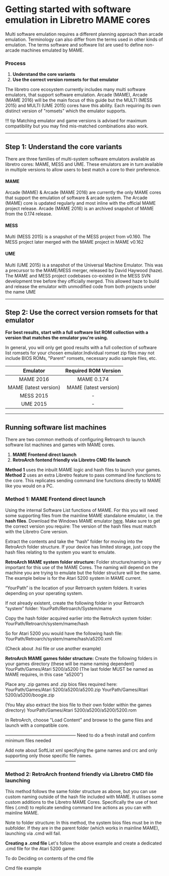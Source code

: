 # Getting started with software emulation in Libretro MAME cores

Multi software emulation requires a different planning approach than arcade emulation. Terminology can also differ from the terms used in other kinds of emulation.
The terms software and software list are used to define non-arcade machines emulated by MAME.

### Process
  1. **Understand the core variants**
  2. **Use the correct version romsets for that emulator**

The libretro core ecosystem currently includes many multi software emulators, that support software emulation. Arcade (MAME), Arcade (MAME 2016) will be the main focus of this guide but the MULTI (MESS 2015) and MULTI (UME 2015) cores have this ability. Each requiring its own distinct version of "romsets" which the emulator supports.

!!! tip
    Matching emulator and game versions is advised for maximum compatibility but you may find mis-matched combinations also work.

---

## Step 1: Understand the core variants

There are three families of multi-system software emulators available as libretro cores: MAME, MESS and UME. These emulators are in turn available in multiple versions to allow users to best match a core to their preference.


#### MAME
Arcade (MAME) & Arcade (MAME 2016) are currently the only MAME cores that support the emulation of software & arcade system. The Arcade (MAME) core is updated regularly and most inline with the official MAME project release. Arcade (MAME 2016) is an archived snapshot of MAME from the 0.174 release.

#### MESS
Multi (MESS 2015) is a snapshot of the MESS project from v0.160. The MESS project later merged with the MAME project in MAME v0.162

#### UME
Multi (UME 2015) is a snapshot of the Universal Machine Emulator. This was a precursor to the MAME/MESS merger, released by David Haywood (haze). The MAME and MESS project codebases co-existed in the MESS SVN development tree before they officially merged. This allowed haze to build and release the emulator with unmodified code from both projects under the name UME

---

## Step 2: Use the correct version romsets for that emulator
**For best results, start with a full software list ROM collection with a version that matches the emulator you're using.**

In general, you will only get good results with a full collection of software list romsets for your chosen emulator.Individual romset zip files may not include BIOS ROMs, "Parent" romsets, necessary audio sample files, etc.


| Emulator | Required ROM Version |
| :---: | :---: |
| MAME 2016 | MAME 0.174 |
| MAME (latest version) | MAME (latest version) |
| MESS 2015 | - |
| UME 2015 | - |

---

## Running software list machines
There are two common methods of configuring Retroarch to launch software list machines and games with MAME cores.

  1. **MAME Frontend direct launch**
  2. **RetroArch fontend friendly via Libretro CMD file launch**

**Method 1** uses the inbuilt MAME logic and hash files to launch your games.
**Method 2** uses an extra Libretro feature to pass command line functions to the core. This replicates sending command line functions directly to MAME like you would on a PC.

### Method 1: MAME Frontend direct launch

Using the internal Software List functions of MAME. For this you will need some supporting files from the mainline MAME standalone emulator, i.e. the **hash files**. Download the Windows MAME emulator [here](https://www.mamedev.org/release.html). Make sure to get the correct version you require: The version of the hash files must match with the Libretro Core version.

Extract the contents and take the “hash” folder for moving into the RetroArch folder structure. If your device has limited storage, just copy the hash files relating to the system you want to emulate.

**RetroArch MAME system folder structure:**
Folder structure/naming is very important for this use of the MAME Cores. The naming will depend on the machine you are trying to emulate but the folder structure will be the same. The example below is for the Atari 5200 system in MAME current.

“YourPath” is the location of your Retroarch system folders. It varies depending on your operating system.

If not already existent, create the following folder in your Retroarch “system” folder:
YourPath/Retroarch/System/mame

Copy the hash folder acquired earlier into the RetroArch system folder:
YourPath/Retroarch/system/mame/hash

So for Atari 5200 you would have the following hash file:
YourPath/Retroarch/system/mame/hash/a5200.xml

(Check about .hsi file or use another example)

**RetroArch MAME games folder structure:**
Create the following folders in your games directory (these will be mame naming dependent)
YourPath/Games/Atari 5200/a5200
(The last folder MUST be named as MAME requires, in this case “a5200”)

Place any .zip games and .zip bios files required here:
YourPath/Games/Atari 5200/a5200/a5200.zip
YourPath/Games/Atari 5200/a5200/boogie.zip

(You May also extract the bios file to their own folder within the games directory)
YourPath/Games/Atari 5200/a5200/a5200/5200.rom

In RetroArch, choose "Load Content" and browse to the game files and launch with a compatible core.

————————————————
Need to do a fresh install and confirm minimum files needed

Add note about SoftList xml specifying the game names and crc and only supporting only those specific file names.
————————————————

### Method 2: RetroArch frontend friendly via Libretro CMD file launching  

This method follows the same folder structure as above, but you can use custom naming outside of the hash file included with MAME. It utilises some custom additions to the Libretro MAME Cores. Specifically the use of text files (.cmd) to replicate sending command line actions as you can with mainline MAME.

Note to folder structure: In this method, the system bios files must be in the subfolder. If they are in the parent folder (which works in mainline MAME), launching via .cmd will fail.

**Creating a .cmd file**
Let's follow the above example and create a dedicated .cmd file for the Atari 5200 game:


To do
Deciding on contents of the cmd file

Cmd file example

